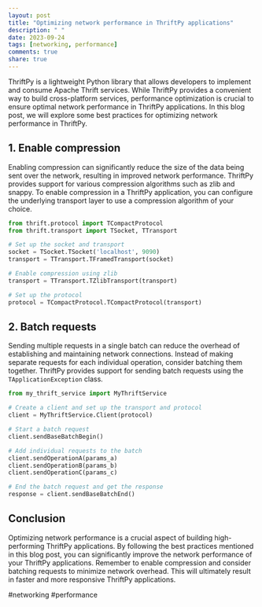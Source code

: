 ```yaml
---
layout: post
title: "Optimizing network performance in ThriftPy applications"
description: " "
date: 2023-09-24
tags: [networking, performance]
comments: true
share: true
---
```


ThriftPy is a lightweight Python library that allows developers to implement and consume Apache Thrift services. While ThriftPy provides a convenient way to build cross-platform services, performance optimization is crucial to ensure optimal network performance in ThriftPy applications. In this blog post, we will explore some best practices for optimizing network performance in ThriftPy.

## 1. Enable compression

Enabling compression can significantly reduce the size of the data being sent over the network, resulting in improved network performance. ThriftPy provides support for various compression algorithms such as zlib and snappy. To enable compression in a ThriftPy application, you can configure the underlying transport layer to use a compression algorithm of your choice.

```python
from thrift.protocol import TCompactProtocol
from thrift.transport import TSocket, TTransport

# Set up the socket and transport
socket = TSocket.TSocket('localhost', 9090)
transport = TTransport.TFramedTransport(socket)

# Enable compression using zlib
transport = TTransport.TZlibTransport(transport)

# Set up the protocol
protocol = TCompactProtocol.TCompactProtocol(transport)
```

## 2. Batch requests

Sending multiple requests in a single batch can reduce the overhead of establishing and maintaining network connections. Instead of making separate requests for each individual operation, consider batching them together. ThriftPy provides support for sending batch requests using the `TApplicationException` class.

```python
from my_thrift_service import MyThriftService

# Create a client and set up the transport and protocol
client = MyThriftService.Client(protocol)

# Start a batch request
client.sendBaseBatchBegin()

# Add individual requests to the batch
client.sendOperationA(params_a)
client.sendOperationB(params_b)
client.sendOperationC(params_c)

# End the batch request and get the response
response = client.sendBaseBatchEnd()
```

## Conclusion

Optimizing network performance is a crucial aspect of building high-performing ThriftPy applications. By following the best practices mentioned in this blog post, you can significantly improve the network performance of your ThriftPy applications. Remember to enable compression and consider batching requests to minimize network overhead. This will ultimately result in faster and more responsive ThriftPy applications.

#networking #performance